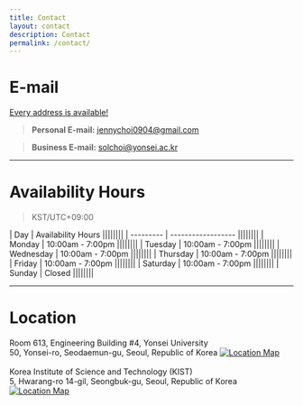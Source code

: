```yaml
---
title: Contact
layout: contact
description: Contact
permalink: /contact/
---
```

  
# E-mail
<u>Every address is available!</u>
> **Personal E-mail:** jennychoi0904@gmail.com

> **Business E-mail:** solchoi@yonsei.ac.kr

---
# Availability Hours
> KST/UTC+09:00

| Day       | Availability Hours ||||||||
| --------- | ------------------ ||||||||
| Monday    | 10:00am - 7:00pm   ||||||||
| Tuesday   | 10:00am - 7:00pm   ||||||||
| Wednesday | 10:00am - 7:00pm   ||||||||
| Thursday  | 10:00am - 7:00pm   ||||||||
| Friday    | 10:00am - 7:00pm   ||||||||
| Saturday  | 10:00am - 7:00pm   ||||||||
| Sunday    | Closed             ||||||||

---
# Location
Room 613, Engineering Building #4, Yonsei University  
50, Yonsei-ro, Seodaemun-gu, Seoul, Republic of Korea
[![Location Map](https://maps.googleapis.com/maps/api/staticmap?center=37.5618404,126.9361569&zoom=16&size=1000x400&maptype=roadmap&markers=color:red%7Clabel:%7C37.5618404,126.9361569&key=AIzaSyAwRcJKwjIR8G7Pmh4EkbXBLl2Vfdyg3bM)](https://www.google.com/maps?q=37.5618404,126.9361569&hl=en&z=14)
<br><br>
Korea Institute of Science and Technology (KIST)  
5, Hwarang-ro 14-gil, Seongbuk-gu, Seoul, Republic of Korea
[![Location Map](https://maps.googleapis.com/maps/api/staticmap?center=37.601270,127.045309&zoom=16&size=1000x400&maptype=roadmap&markers=color:red%7Clabel:%7C37.601270,127.045309&key=AIzaSyAwRcJKwjIR8G7Pmh4EkbXBLl2Vfdyg3bM)](https://www.google.com/maps?q=37.601270,127.045309&hl=en&z=14)
